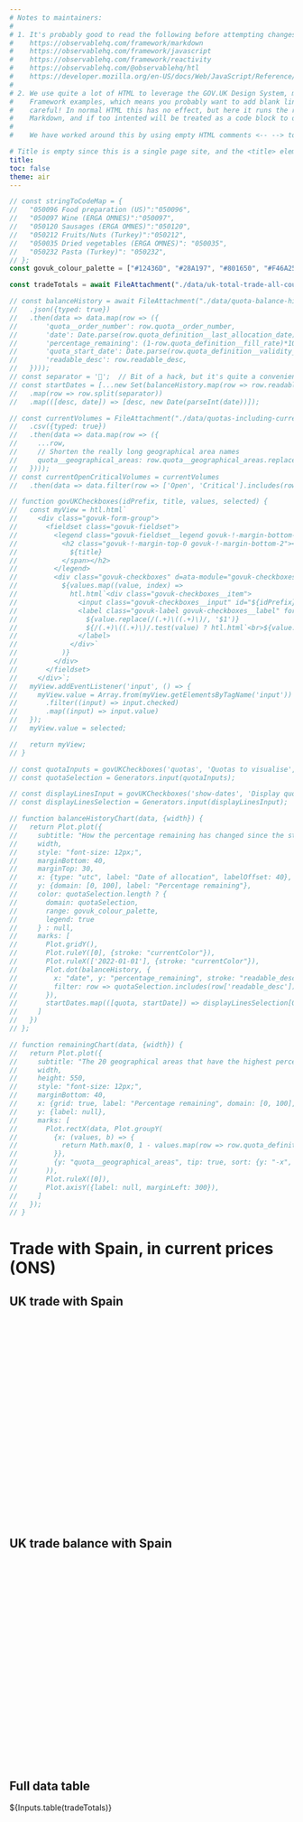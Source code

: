 ```yaml
---
# Notes to maintainers:
#
# 1. It's probably good to read the following before attempting changes:
#    https://observablehq.com/framework/markdown
#    https://observablehq.com/framework/javascript
#    https://observablehq.com/framework/reactivity
#    https://observablehq.com/@observablehq/htl
#    https://developer.mozilla.org/en-US/docs/Web/JavaScript/Reference/Global_Objects/Promise
#
# 2. We use quite a lot of HTML to leverage the GOV.UK Design System, more than most Observable
#    Framework examples, which means you probably want to add blank lines for readability. But be
#    careful! In normal HTML this has no effect, but here it runs the risk of being parsed as
#    Markdown, and if too intented will be treated as a code block to display.
#
#    We have worked around this by using empty HTML comments <-- --> to add in some whitespace.

# Title is empty since this is a single page site, and the <title> element will contain the site name
title: 
toc: false
theme: air
---
```


<!-- Constants -->
```js
// const stringToCodeMap = {
//   "050096 Food preparation (US)":"050096",
//   "050097 Wine (ERGA OMNES)":"050097",
//   "050120 Sausages (ERGA OMNES)":"050120",
//   "050212 Fruits/Nuts (Turkey)":"050212",
//   "050035 Dried vegetables (ERGA OMNES)": "050035",
//   "050232 Pasta (Turkey)": "050232",
// };
const govuk_colour_palette = ["#12436D", "#28A197", "#801650", "#F46A25", "#3D3D3D", "#A285D1"];
```

<!-- Data -->
```js
const tradeTotals = await FileAttachment("./data/uk-total-trade-all-countries-seasonally-adjusted.csv").csv({typed: true});

// const balanceHistory = await FileAttachment("./data/quota-balance-history.json")
//   .json({typed: true})
//   .then(data => data.map(row => ({
//       'quota__order_number': row.quota__order_number,
//       'date': Date.parse(row.quota_definition__last_allocation_date),
//       'percentage_remaining': (1-row.quota_definition__fill_rate)*100,
//       'quota_start_date': Date.parse(row.quota_definition__validity_start_date),
//       'readable_desc': row.readable_desc,
//   })));
// const separator = '📏';  // Bit of a hack, but it's quite a convenient way to deduplicate
// const startDates = [...new Set(balanceHistory.map(row => row.readable_desc + separator + row.quota_start_date))]
//   .map(row => row.split(separator))
//   .map(([desc, date]) => [desc, new Date(parseInt(date))]);

// const currentVolumes = FileAttachment("./data/quotas-including-current-volumes.csv")
//   .csv({typed: true})
//   .then(data => data.map(row => ({
//     ...row,
//     // Shorten the really long geographical area names
//     quota__geographical_areas: row.quota__geographical_areas.replace(/.*(.\[\d+\]).*/, 'Areas subject to category $1 safeguards')
//   })));
// const currentOpenCriticalVolumes = currentVolumes
//   .then(data => data.filter(row => ['Open', 'Critical'].includes(row.quota_definition__status)));
```

<!-- Input widgets -->
```js
// function govUKCheckboxes(idPrefix, title, values, selected) {
//   const myView = htl.html`
//     <div class="govuk-form-group">
//       <fieldset class="govuk-fieldset">
//         <legend class="govuk-fieldset__legend govuk-!-margin-bottom-0">
//           <h2 class="govuk-!-margin-top-0 govuk-!-margin-bottom-2"><span class="govuk-heading-s govuk-!-margin-bottom-0">
//             ${title}
//           </span></h2>
//         </legend>
//         <div class="govuk-checkboxes" d=ata-module="govuk-checkboxes">
//           ${values.map((value, index) =>
//             htl.html`<div class="govuk-checkboxes__item">
//               <input class="govuk-checkboxes__input" id="${idPrefix}-${index}" name="${idPrefix}--${index}" type="checkbox" value="${value}" checked=${selected.includes(value)}>
//               <label class="govuk-label govuk-checkboxes__label" for="${idPrefix}-${index}">
//                 ${value.replace(/(.+)\((.+)\)/, '$1')}
//                 ${/(.+)\((.+)\)/.test(value) ? htl.html`<br>${value.replace(/(.+)\((.+)\)/, '$2')}` : ``}
//               </label>
//             </div>`
//           )}
//         </div>
//       </fieldset>
//     </div>`;
//   myView.addEventListener('input', () => {
//     myView.value = Array.from(myView.getElementsByTagName('input'))
//       .filter((input) => input.checked)
//       .map((input) => input.value)
//   });
//   myView.value = selected;

//   return myView;
// }

// const quotaInputs = govUKCheckboxes('quotas', 'Quotas to visualise', Object.keys(stringToCodeMap), [Object.keys(stringToCodeMap)[5]]);
// const quotaSelection = Generators.input(quotaInputs);

// const displayLinesInput = govUKCheckboxes('show-dates', 'Display quota renewal dates?', ['Show dates'], ['Show dates']);
// const displayLinesSelection = Generators.input(displayLinesInput);
```

<!-- Charts -->
```js
// function balanceHistoryChart(data, {width}) {
//   return Plot.plot({
//     subtitle: "How the percentage remaining has changed since the start of 2022 for up to six quotas. Data is available only at inconsistent intervals.",
//     width,
//     style: "font-size: 12px;",
//     marginBottom: 40,
//     marginTop: 30,
//     x: {type: "utc", label: "Date of allocation", labelOffset: 40},
//     y: {domain: [0, 100], label: "Percentage remaining"},
//     color: quotaSelection.length ? {
//       domain: quotaSelection,
//       range: govuk_colour_palette,
//       legend: true
//     } : null,
//     marks: [ 
//       Plot.gridY(),
//       Plot.ruleY([0], {stroke: "currentColor"}),
//       Plot.ruleX(['2022-01-01'], {stroke: "currentColor"}),
//       Plot.dot(balanceHistory, {
//         x: "date", y: "percentage_remaining", stroke: "readable_desc", symbol:'asterisk',
//         filter: row => quotaSelection.includes(row['readable_desc']),
//       }),
//       startDates.map(([quota, startDate]) => displayLinesSelection[0] == 'Show dates' && quotaSelection.includes(quota) ? Plot.ruleX({length: 500}, {x:startDate}) : null),
//     ]
//   })
// };

// function remainingChart(data, {width}) {
//   return Plot.plot({
//     subtitle: "The 20 geographical areas that have the highest percentage remaining balance of open and critical quotas.",
//     width,
//     height: 550,
//     style: "font-size: 12px;",
//     marginBottom: 40,
//     x: {grid: true, label: "Percentage remaining", domain: [0, 100], labelOffset: 40},
//     y: {label: null},
//     marks: [
//       Plot.rectX(data, Plot.groupY(
//         {x: (values, b) => {
//           return Math.max(0, 1 - values.map(row => row.quota_definition__balance).reduce((partialSum, a) => partialSum + a, 0) / values.map(row => row.quota_definition__initial_volume).reduce((partialSum, a) => partialSum + a, 0)) * 100
//         }},
//         {y: "quota__geographical_areas", tip: true, sort: {y: "-x", limit: 20}, fill: govuk_colour_palette[0]}
//       )),
//       Plot.ruleX([0]),
//       Plot.axisY({label: null, marginLeft: 300}),
//     ]
//   });
// }
```

<!-- HTML combining all the above -->
<div class="govuk-width-container">
  <h1 class="govuk-heading-l govuk-!-margin-top-7">Trade with Spain, in current prices (ONS)</h1>
  <!-- -->
  <div class="govuk-grid-row">
    <div class="govuk-grid-column-one-half">
      <div class="card" style="min-height: 400px">
        <h2><span class="govuk-heading-s">UK trade with Spain</span></h2>
      </div>
    </div>
    <div class="govuk-grid-column-one-half">
      <div class="card" style="min-height: 400px">
        <h2><span class="govuk-heading-s">UK trade balance with Spain</span></h2>
      </div>
    </div>
  </div>
  <!-- -->
  <div class="govuk-grid-row govuk-!-margin-bottom-4">
    <div class="govuk-grid-column-full">
      <div class="card">
        <h2><span class="govuk-heading-s">Full data table</span></h2>
        ${Inputs.table(tradeTotals)}
      </div>
    </div>
  </div>
<!-- Closes .govuk-width-container -->
</div>
